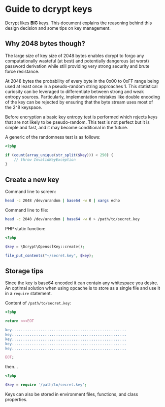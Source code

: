 # Guide to dcrypt keys

Dcrypt likes __BIG__ keys.
This document explains the reasoning behind this design decision and some tips on key management.

## Why 2048 bytes though?

The large size of key size of 2048 bytes enables dcrypt to forgo any computationally wasteful (at best) and potentially dangerous (at worst) password derivation while still providing very strong security and brute force resistance.

At 2048 bytes the probability of every byte in the 0x00 to 0xFF range being used at least once in a pseudo-random string approaches 1.
This statistical curiosity can be leveraged to differentiate between strong and weak entropy sources.
Particularly, implementation mistakes like double encoding of the key can be rejected by ensuring that the byte stream uses most of the 2^8 keyspace.

Before encryption a basic key entropy test is performed which rejects keys that are not likely to be pseudo-random.
This test is not perfect but it is simple and fast, and it may become conditional in the future.

A generic of the randomness test is as follows:

```php
<?php

if (count(array_unique(str_split($key))) < 250) {
    // throw InvalidKeyException
}
```

## Create a new key

Command line to screen:

```bash
head -c 2048 /dev/urandom | base64 -w 0 | xargs echo
```

Command line to file:

```bash
head -c 2048 /dev/urandom | base64 -w 0 > /path/to/secret.key
```

PHP static function:

```php
<?php

$key = \Dcrypt\OpensslKey::create();

file_put_contents("~/secret.key", $key);
```

## Storage tips

Since the key is base64 encoded it can contain any whitespace you desire.
An optimal solution when using opcache is to store as a single file and use it in a `require` statement.

Content of `/path/to/secret.key`:

```php
<?php

return <<<EOT

key....................................................
key....................................................
key....................................................
key....................................................
key....................................................

EOT;

```

then...

```php
<?php

$key = require '/path/to/secret.key';
```

Keys can also be stored in environment files, functions, and class properties.
